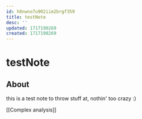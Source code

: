 ```yaml
---
id: h8nwno7u902iim2brgf359
title: testNote
desc: ''
updated: 1717190269
created: 1717190269
---
```

# testNote

## About

this is a test note to throw stuff at, nothin' too crazy :)

[[Complex analysis]]
